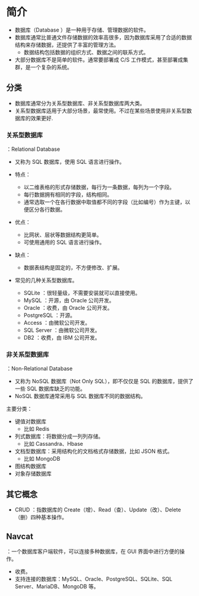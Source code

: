 # 简介

- 数据库（Database ）是一种用于存储、管理数据的软件。
- 数据库通常比普通文件存储数据的效率高很多，因为数据库采用了合适的数据结构来存储数据，还提供了丰富的管理方法。
  - 数据结构包括数据的组织方式、数据之间的联系方式。
- 大部分数据库不是简单的软件。通常要部署成 C/S 工作模式，甚至部署成集群，是一个复杂的系统。

## 分类

- 数据库通常分为关系型数据库、非关系型数据库两大类。
- 关系型数据库适用于大部分场景，最常使用。不过在某些场景使用非关系型数据库的效果更好.

### 关系型数据库

：Relational Database
- 又称为 SQL 数据库，使用 SQL 语言进行操作。
- 特点：
  - 以二维表格的形式存储数据，每行为一条数据，每列为一个字段。
  - 每行数据拥有相同的字段，结构相同。
  - 通常选取一个在各行数据中取值都不同的字段（比如编号）作为主键，以便区分各行数据。
- 优点：
  - 比网状、层状等数据结构更简单。
  - 可使用通用的 SQL 语言进行操作。
- 缺点：
  - 数据表结构是固定的，不方便修改、扩展。

- 常见的几种关系型数据库。
  - SQLite     ：很轻量级，不需要安装就可以直接使用。
  - MySQL      ：开源，由 Oracle 公司开发。
  - Oracle     ：收费，由 Oracle 公司开发。
  - PostgreSQL ：开源。
  - Access     ：由微软公司开发。
  - SQL Server ：由微软公司开发。
  - DB2        ：收费，由 IBM 公司开发。

### 非关系型数据库

：Non-Relational Database
- 又称为 NoSQL 数据库（Not Only SQL），即不仅仅是 SQL 的数据库，提供了一些 SQL 数据库缺乏的功能。
- NoSQL 数据库通常采用与 SQL 数据库不同的数据结构。

主要分类：
- 键值对数据库
  - 比如 Redis
- 列式数据库：将数据分成一列列存储。
  - 比如 Cassandra、Hbase
- 文档型数据库：采用结构化的文档格式存储数据，比如 JSON 格式。
  - 比如 MongoDB
- 图结构数据库
- 对象存储数据库

## 其它概念

- CRUD ：指数据库的 Create（增）、Read（查）、Update（改）、Delete（删）四种基本操作。

## Navcat

：一个数据库客户端软件，可以连接多种数据库，在 GUI 界面中进行方便的操作。
- 收费。
- 支持连接的数据库：MySQL、Oracle、PostgreSQL、SQLite、SQL Server、MariaDB、MongoDB 等。
